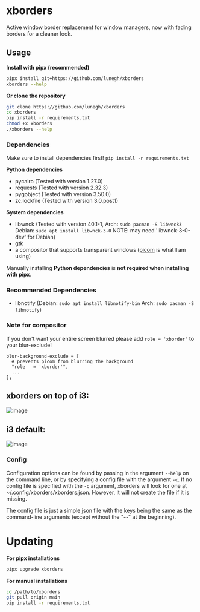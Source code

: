 # xborders
Active window border replacement for window managers, now with fading borders for a cleaner look.

## Usage
**Install with pipx (recommended)**
```sh
pipx install git+https://github.com/lunegh/xborders
xborders --help
```
**Or clone the repository**
```sh
git clone https://github.com/lunegh/xborders
cd xborders
pip install -r requirements.txt
chmod +x xborders
./xborders --help
```

### Dependencies
Make sure to install dependencies first! `pip install -r requirements.txt`

**Python dependencies**
* pycairo (Tested with version 1.27.0)
* requests (Tested with version 2.32.3)
* pygobject (Tested with version 3.50.0)
* zc.lockfile (Tested with version 3.0.post1)

**System dependencies**
* libwnck (Tested with version 40.1-1, Arch: `sudo pacman -S libwnck3` Debian: `sudo apt install libwnck-3-0` NOTE: may need 'libwnck-3-0-dev' for Debian)
* gtk
* a compositor that supports transparent windows ([picom](https://github.com/yshui/picom) is what I am using)

Manually installing **Python dependencies** is **not required when installing with pipx**.

### Recommended Dependencies
* libnotify (Debian: `sudo apt install libnotify-bin` Arch: `sudo pacman -S libnotify`)

### Note for compositor
If you don't want your entire screen blurred please add `role = 'xborder'` to your blur-exclude!
```
blur-background-exclude = [
  # prevents picom from blurring the background
  "role   = 'xborder'",
  ...
];
```

## xborders on top of i3:
![image](https://user-images.githubusercontent.com/82973108/160370439-8b7a5feb-c186-4954-a029-b718b59fd957.png)
## i3 default:
![image](https://user-images.githubusercontent.com/82973108/160370578-3ea7e3e9-723a-4054-b7b0-2b0110d809c0.png)

### Config
Configuration options can be found by passing in the argument `--help` on the command line, or by specifying a config file with the argument `-c`. If no config file is specified with the `-c` argument, xborders will look for one at ~/.config/xborders/xborders.json. However, it will not create the file if it is missing.

The config file is just a simple json file with the keys being the same as the command-line arguments (except without the "--" at the beginning).
# Updating
**For pipx installations**

```sh
pipx upgrade xborders
```
**For manual installations**

```sh
cd /path/to/xborders
git pull origin main
pip install -r requirements.txt
```
